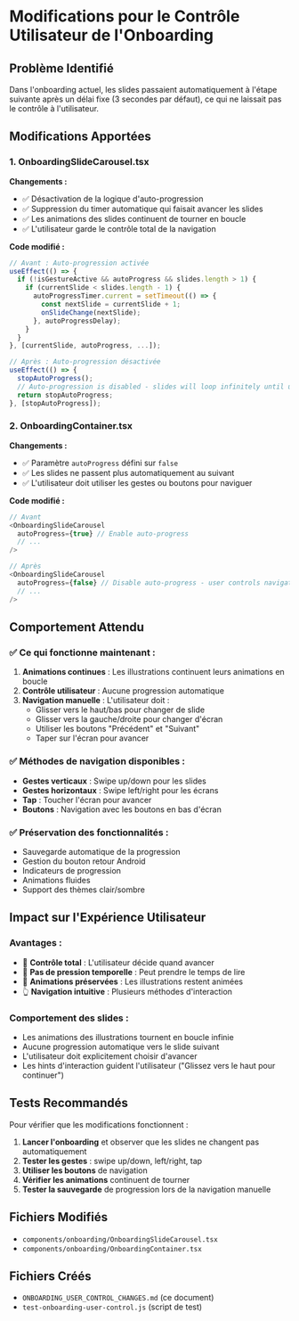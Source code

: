 # Modifications pour le Contrôle Utilisateur de l'Onboarding

## Problème Identifié
Dans l'onboarding actuel, les slides passaient automatiquement à l'étape suivante après un délai fixe (3 secondes par défaut), ce qui ne laissait pas le contrôle à l'utilisateur.

## Modifications Apportées

### 1. OnboardingSlideCarousel.tsx
**Changements :**
- ✅ Désactivation de la logique d'auto-progression
- ✅ Suppression du timer automatique qui faisait avancer les slides
- ✅ Les animations des slides continuent de tourner en boucle
- ✅ L'utilisateur garde le contrôle total de la navigation

**Code modifié :**
```typescript
// Avant : Auto-progression activée
useEffect(() => {
  if (!isGestureActive && autoProgress && slides.length > 1) {
    if (currentSlide < slides.length - 1) {
      autoProgressTimer.current = setTimeout(() => {
        const nextSlide = currentSlide + 1;
        onSlideChange(nextSlide);
      }, autoProgressDelay);
    }
  }
}, [currentSlide, autoProgress, ...]);

// Après : Auto-progression désactivée
useEffect(() => {
  stopAutoProgress();
  // Auto-progression is disabled - slides will loop infinitely until user takes action
  return stopAutoProgress;
}, [stopAutoProgress]);
```

### 2. OnboardingContainer.tsx
**Changements :**
- ✅ Paramètre `autoProgress` défini sur `false`
- ✅ Les slides ne passent plus automatiquement au suivant
- ✅ L'utilisateur doit utiliser les gestes ou boutons pour naviguer

**Code modifié :**
```typescript
// Avant
<OnboardingSlideCarousel
  autoProgress={true} // Enable auto-progress
  // ...
/>

// Après
<OnboardingSlideCarousel
  autoProgress={false} // Disable auto-progress - user controls navigation
  // ...
/>
```

## Comportement Attendu

### ✅ Ce qui fonctionne maintenant :
1. **Animations continues** : Les illustrations continuent leurs animations en boucle
2. **Contrôle utilisateur** : Aucune progression automatique
3. **Navigation manuelle** : L'utilisateur doit :
   - Glisser vers le haut/bas pour changer de slide
   - Glisser vers la gauche/droite pour changer d'écran
   - Utiliser les boutons "Précédent" et "Suivant"
   - Taper sur l'écran pour avancer

### ✅ Méthodes de navigation disponibles :
- **Gestes verticaux** : Swipe up/down pour les slides
- **Gestes horizontaux** : Swipe left/right pour les écrans
- **Tap** : Toucher l'écran pour avancer
- **Boutons** : Navigation avec les boutons en bas d'écran

### ✅ Préservation des fonctionnalités :
- Sauvegarde automatique de la progression
- Gestion du bouton retour Android
- Indicateurs de progression
- Animations fluides
- Support des thèmes clair/sombre

## Impact sur l'Expérience Utilisateur

### Avantages :
- 🎯 **Contrôle total** : L'utilisateur décide quand avancer
- 🔄 **Pas de pression temporelle** : Peut prendre le temps de lire
- 🎨 **Animations préservées** : Les illustrations restent animées
- 👆 **Navigation intuitive** : Plusieurs méthodes d'interaction

### Comportement des slides :
- Les animations des illustrations tournent en boucle infinie
- Aucune progression automatique vers le slide suivant
- L'utilisateur doit explicitement choisir d'avancer
- Les hints d'interaction guident l'utilisateur ("Glissez vers le haut pour continuer")

## Tests Recommandés

Pour vérifier que les modifications fonctionnent :

1. **Lancer l'onboarding** et observer que les slides ne changent pas automatiquement
2. **Tester les gestes** : swipe up/down, left/right, tap
3. **Utiliser les boutons** de navigation
4. **Vérifier les animations** continuent de tourner
5. **Tester la sauvegarde** de progression lors de la navigation manuelle

## Fichiers Modifiés

- `components/onboarding/OnboardingSlideCarousel.tsx`
- `components/onboarding/OnboardingContainer.tsx`

## Fichiers Créés

- `ONBOARDING_USER_CONTROL_CHANGES.md` (ce document)
- `test-onboarding-user-control.js` (script de test)